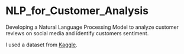 # NLP_for_Customer_Analysis
Developing a Natural Language Processing Model to analyze customer reviews on social media and identify customers sentiment.

I used a dataset from [Kaggle](https://www.kaggle.com/sid321axn/amazon-alexa-reviews/kernels).

